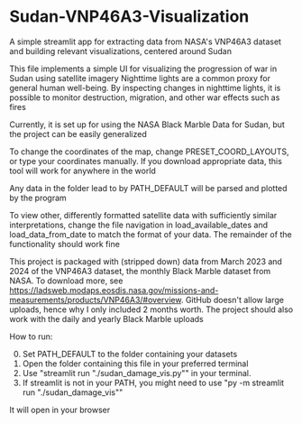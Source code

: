 # Sudan-VNP46A3-Visualization
A simple streamlit app for extracting data from NASA's VNP46A3 dataset and building relevant visualizations, centered around Sudan

This file implements a simple UI for visualizing the progression of war in Sudan using satellite imagery
Nighttime lights are a common proxy for general human well-being. By inspecting changes in nighttime lights,
it is possible to monitor destruction, migration, and other war effects such as fires

Currently, it is set up for using the NASA Black Marble Data for Sudan, but the project can be easily generalized

To change the coordinates of the map, change PRESET_COORD_LAYOUTS, or type your coordinates manually. If you download appropriate data, this tool will work for anywhere in the world

Any data in the folder lead to by PATH_DEFAULT will be parsed and plotted by the program

To view other, differently formatted satellite data with sufficiently similar interpretations, change the file navigation in load_available_dates and load_data_from_date to match the format of your data. The remainder of the functionality should work fine

This project is packaged with (stripped down) data from March 2023 and 2024 of the VNP46A3 dataset, the monthly Black Marble dataset from NASA. To download more, see https://ladsweb.modaps.eosdis.nasa.gov/missions-and-measurements/products/VNP46A3/#overview. GitHub doesn't allow large uploads, hence why I only included 2 months worth. The project should also work with the daily and yearly Black Marble uploads

How to run:
  
  0. Set PATH_DEFAULT to the folder containing your datasets
  1. Open the folder containing this file in your preferred terminal
  2. Use "streamlit run "./sudan_damage_vis.py"" in your terminal.
  3. If streamlit is not in your PATH, you might need to use "py -m streamlit run "./sudan_damage_vis""

It will open in your browser
